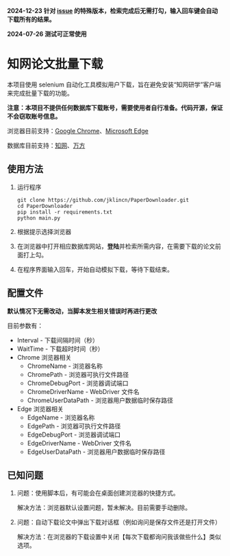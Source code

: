 **2024-12-23 针对 [issue](https://github.com/jklincn/PaperDownloader/issues/10) 的特殊版本，检索完成后无需打勾，输入回车键会自动下载所有的结果。**

**2024-07-26 测试可正常使用**

# 知网论文批量下载

本项目使用 selenium 自动化工具模拟用户下载，旨在避免安装“知网研学”客户端来完成批量下载的功能。

**注意：本项目不提供任何数据库下载账号，需要使用者自行准备。代码开源，保证不会窃取账号信息。**

浏览器目前支持：[Google Chrome](https://www.google.com/chrome/)、[Microsoft Edge](https://www.microsoft.com/edge)

数据库目前支持：[知网](https://www.cnki.net/)、[万方](https://www.wanfangdata.com.cn/)

## 使用方法

1. 运行程序

   ```
   git clone https://github.com/jklincn/PaperDownloader.git
   cd PaperDownloader
   pip install -r requirements.txt
   python main.py
   ```

2. 根据提示选择浏览器

3. 在浏览器中打开相应数据库网站，**登陆**并检索所需内容，在需要下载的论文前面打上勾。

4. 在程序界面输入回车，开始自动模拟下载，等待下载结束。

## 配置文件

**默认情况下无需改动，当脚本发生相关错误时再进行更改**

目前参数有：

- Interval - 下载间隔时间（秒）
- WaitTime - 下载超时时间（秒）
- Chrome 浏览器相关
  - ChromeName - 浏览器名称
  - ChromePath - 浏览器可执行文件路径
  - ChromeDebugPort - 浏览器调试端口
  - ChromeDriverName - WebDriver 文件名
  - ChromeUserDataPath - 浏览器用户数据临时保存路径
- Edge 浏览器相关
  - EdgeName - 浏览器名称
  - EdgePath - 浏览器可执行文件路径
  - EdgeDebugPort - 浏览器调试端口
  - EdgeDriverName - WebDriver 文件名
  - EdgeUserDataPath - 浏览器用户数据临时保存路径

## 已知问题

1. 问题：使用脚本后，有可能会在桌面创建浏览器的快捷方式。

   解决方法：浏览器默认设置问题，暂未解决。目前需要手动删除。

2. 问题：自动下载论文中弹出下载对话框（例如询问是保存文件还是打开文件）

   解决方法：在浏览器的下载设置中关闭【每次下载都询问我该做些什么】类似选项。